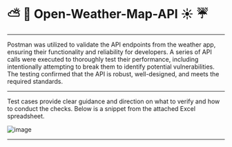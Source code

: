 # ⛅ 🌈 Open-Weather-Map-API ☀️ ☔

<hr>


Postman was utilized to validate the API endpoints from the weather app, ensuring their functionality and reliability for developers. A series of API calls were executed to thoroughly test their performance, including intentionally attempting to break them to identify potential vulnerabilities. The testing confirmed that the API is robust, well-designed, and meets the required standards.

<hr>

Test cases provide clear guidance and direction on what to verify and how to conduct the checks. Below is a snippet from the attached Excel spreadsheet.

![image](https://github.com/user-attachments/assets/474c5999-0b1e-4474-925b-92fe95889882)

<hr>



